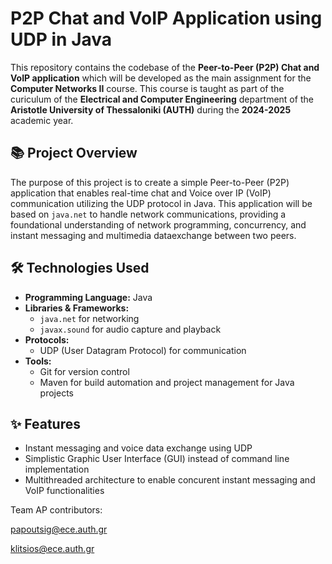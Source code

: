 # P2P Chat and VoIP Application using UDP in Java

This repository contains the codebase of the **Peer-to-Peer (P2P) Chat and VoIP application** which will be developed as the main assignment for the **Computer Networks II** course. This course is taught as part of the curiculum of the **Electrical and Computer Engineering** department of the **Aristotle University of Thessaloniki (AUTH)** during the **2024-2025** academic year.

## 📚 Project Overview

The purpose of this project is to create a simple Peer-to-Peer (P2P) application that enables real-time chat and Voice over IP (VoIP) communication utilizing the UDP protocol in Java. This application will be based on  `java.net` to handle network communications, providing a foundational understanding of network programming, concurrency, and instant messaging and multimedia dataexchange between two peers.

## 🛠️ Technologies Used

- **Programming Language:** Java
- **Libraries & Frameworks:**
  - `java.net` for networking
  - `javax.sound` for audio capture and playback
- **Protocols:**
  - UDP (User Datagram Protocol) for communication
- **Tools:**
  - Git for version control
  - Maven for build automation and project management for Java projects

## ✨ Features

- Instant messaging and voice data exchange using UDP
- Simplistic Graphic User Interface (GUI) instead of command line implementation
- Multithreaded architecture to enable concurent instant messaging and VoIP functionalities

 Team AP contributors:
 
 papoutsig@ece.auth.gr
 
 klitsios@ece.auth.gr
